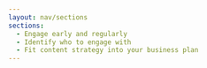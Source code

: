 ```yaml
---
layout: nav/sections
sections:
  - Engage early and regularly
  - Identify who to engage with
  - Fit content strategy into your business plan
---
```

